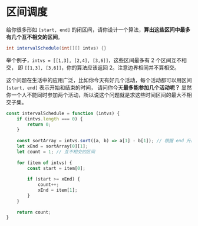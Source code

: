 # 区间调度

给你很多形如 `[start, end]` 的闭区间，请你设计一个算法，**算出这些区间中最多有几个互不相交的区间**。

```java
int intervalSchedule(int[][] intvs) {}
```

举个例子，`intvs = [[1,3], [2,4], [3,6]]`，这些区间最多有 2 个区间互不相交，
即 `[[1,3], [3,6]]`，你的算法应该返回 2。注意边界相同并不算相交。

这个问题在生活中的应用广泛，比如你今天有好几个活动，每个活动都可以用区间 `[start, end]` 表示开始和结束的时间，
请问你今天**最多能参加几个活动呢？**
显然你一个人不能同时参加两个活动，所以说这个问题就是求这些时间区间的最大不相交子集。


```javascript
const intervalSchedule = function (intvs) {
    if (intvs.length === 0) {
        return 0;
    }
    
    const sortArray = intvs.sort((a, b) => a[1] - b[1]); // 根据 end 升序排列
    let xEnd = sortArray[0][1];
    let count = 1; // 互不相交的区间
    
    for (item of intvs) {
        const start = item[0];
        
        if (start >= xEnd) {
            count++;
            xEnd = item[1];
        }
    }
    
    return count;
}
```
